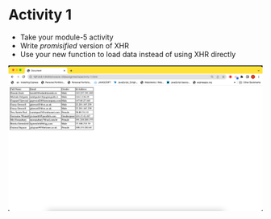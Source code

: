 # Activity 1

- Take your module-5 activity​
- Write _promisified_ version of XHR​
- Use your new function to load data instead of using XHR directly​

![Output of Activity-1](./activity-1.png)
